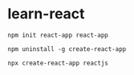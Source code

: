 # learn-react

```
npm init react-app react-app
```

```
npm uninstall -g create-react-app

npx create-react-app reactjs
```
